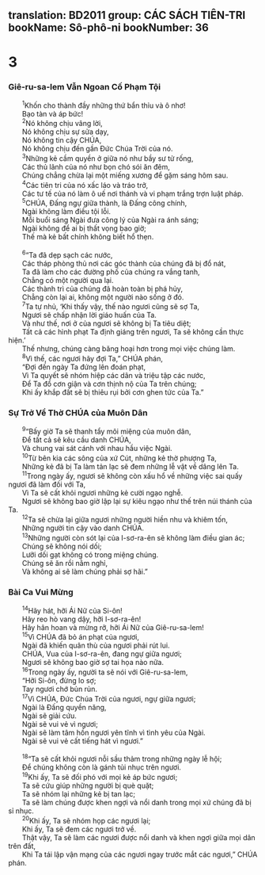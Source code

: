 translation: BD2011
group: CÁC SÁCH TIÊN-TRI
bookName: Sô-phô-ni 
bookNumber: 36
-------

<div class="title"><h1>3</h1><h3>Giê-ru-sa-lem Vẫn Ngoan Cố Phạm Tội</h3></div>
<span class="verse so_3_1">  <sup>1</sup>Khốn cho thành đầy những thứ bẩn thỉu và ô nhơ!<br/>  Bạo tàn và áp bức!<br/></span>
<span class="verse so_3_2">  <sup>2</sup>Nó không chịu vâng lời,<br/>  Nó không chịu sự sửa dạy,<br/>  Nó không tin cậy CHÚA,<br/>  Nó không chịu đến gần Ðức Chúa Trời của nó.<br/></span>
<span class="verse so_3_3">  <sup>3</sup>Những kẻ cầm quyền ở giữa nó như bầy sư tử rống,<br/>  Các thủ lãnh của nó như bọn chó sói ăn đêm,<br/>  Chúng chẳng chừa lại một miếng xương để gặm sáng hôm sau.<br/></span>
<span class="verse so_3_4">  <sup>4</sup>Các tiên tri của nó xấc láo và tráo trở,<br/>  Các tư tế của nó làm ô uế nơi thánh và vi phạm trắng trợn luật pháp.<br/></span>
<span class="verse so_3_5">  <sup>5</sup>CHÚA, Ðấng ngự giữa thành, là Ðấng công chính,<br/>  Ngài không làm điều tội lỗi.<br/>  Mỗi buổi sáng Ngài đưa công lý của Ngài ra ánh sáng;<br/>  Ngài không để ai bị thất vọng bao giờ;<br/>  Thế mà kẻ bất chính không biết hổ thẹn.<br/><br/></span>
<span class="verse so_3_6">  <sup>6</sup>“Ta đã dẹp sạch các nước,<br/>  Các tháp phòng thủ nơi các góc thành của chúng đã bị đổ nát,<br/>  Ta đã làm cho các đường phố của chúng ra vắng tanh,<br/>  Chẳng có một người qua lại.<br/>  Các thành trì của chúng đã hoàn toàn bị phá hủy,<br/>  Chẳng còn lại ai, không một người nào sống ở đó.<br/></span>
<span class="verse so_3_7">  <sup>7</sup>Ta tự nhủ, ‘Khi thấy vậy, thế nào ngươi cũng sẽ sợ Ta,<br/>  Ngươi sẽ chấp nhận lời giáo huấn của Ta.<br/>  Và như thế, nơi ở của ngươi sẽ không bị Ta tiêu diệt;<br/>  Tất cả các hình phạt Ta định giáng trên ngươi, Ta sẽ không cần thực hiện.’<br/>  Thế nhưng, chúng càng băng hoại hơn trong mọi việc chúng làm.<br/></span>
<span class="verse so_3_8">  <sup>8</sup>Vì thế, các ngươi hãy đợi Ta,” CHÚA phán,<br/>  “Ðợi đến ngày Ta đứng lên đoán phạt,<br/>  Vì Ta quyết sẽ nhóm hiệp các dân và triệu tập các nước,<br/>  Ðể Ta đổ cơn giận và cơn thịnh nộ của Ta trên chúng;<br/>  Khi ấy khắp đất sẽ bị thiêu rụi bởi cơn ghen tức của Ta.”<br/></span>
<div class="title"><h3>Sự Trở Về Thờ CHÚA của Muôn Dân</h3></div>
<span class="verse so_3_9">  <sup>9</sup>“Bấy giờ Ta sẽ thanh tẩy môi miệng của muôn dân,<br/>  Ðể tất cả sẽ kêu cầu danh CHÚA,<br/>  Và chung vai sát cánh với nhau hầu việc Ngài.<br/></span>
<span class="verse so_3_10">  <sup>10</sup>Từ bên kia các sông của xứ Cút, những kẻ thờ phượng Ta,<br/>  Những kẻ đã bị Ta làm tản lạc sẽ đem những lễ vật về dâng lên Ta.<br/></span>
<span class="verse so_3_11">  <sup>11</sup>Trong ngày ấy, ngươi sẽ không còn xấu hổ về những việc sai quấy ngươi đã làm đối với Ta,<br/>  Vì Ta sẽ cất khỏi ngươi những kẻ cười ngạo nghễ.<br/>  Ngươi sẽ không bao giờ lập lại sự kiêu ngạo như thế trên núi thánh của Ta.<br/></span>
<span class="verse so_3_12">  <sup>12</sup>Ta sẽ chừa lại giữa ngươi những người hiền nhu và khiêm tốn,<br/>  Những người tin cậy vào danh CHÚA.<br/></span>
<span class="verse so_3_13">  <sup>13</sup>Những người còn sót lại của I-sơ-ra-ên sẽ không làm điều gian ác;<br/>  Chúng sẽ không nói dối;<br/>  Lưỡi dối gạt không có trong miệng chúng.<br/>  Chúng sẽ ăn rồi nằm nghỉ,<br/>  Và không ai sẽ làm chúng phải sợ hãi.”<br/></span>
<div class="title"><h3>Bài Ca Vui Mừng</h3></div>
<span class="verse so_3_14">  <sup>14</sup>Hãy hát, hỡi Ái Nữ của Si-ôn!<br/>  Hãy reo hò vang dậy, hỡi I-sơ-ra-ên!<br/>  Hãy hân hoan và mừng rỡ, hỡi Ái Nữ của Giê-ru-sa-lem!<br/></span>
<span class="verse so_3_15">  <sup>15</sup>Vì CHÚA đã bỏ án phạt của ngươi,<br/>  Ngài đã khiến quân thù của ngươi phải rút lui.<br/>  CHÚA, Vua của I-sơ-ra-ên, đang ngự giữa ngươi;<br/>  Ngươi sẽ không bao giờ sợ tai họa nào nữa.<br/></span>
<span class="verse so_3_16">  <sup>16</sup>Trong ngày ấy, người ta sẽ nói với Giê-ru-sa-lem,<br/>  “Hỡi Si-ôn, đừng lo sợ;<br/>  Tay ngươi chớ bủn rủn.<br/></span>
<span class="verse so_3_17">  <sup>17</sup>Vì CHÚA, Ðức Chúa Trời của ngươi, ngự giữa ngươi;<br/>  Ngài là Ðấng quyền năng,<br/>  Ngài sẽ giải cứu.<br/>  Ngài sẽ vui vẻ vì ngươi;<br/>  Ngài sẽ làm tâm hồn ngươi yên tĩnh vì tình yêu của Ngài.<br/>  Ngài sẽ vui vẻ cất tiếng hát vì ngươi.”<br/><br/></span>
<span class="verse so_3_18">  <sup>18</sup>“Ta sẽ cất khỏi ngươi nỗi sầu thảm trong những ngày lễ hội; <br/>  Ðể chúng không còn là gánh tủi nhục trên ngươi.<br/></span>
<span class="verse so_3_19">  <sup>19</sup>Khi ấy, Ta sẽ đối phó với mọi kẻ áp bức ngươi;<br/>  Ta sẽ cứu giúp những người bị què quặt;<br/>  Ta sẽ nhóm lại những kẻ bị tan lạc;<br/>  Ta sẽ làm chúng được khen ngợi và nổi danh trong mọi xứ chúng đã bị sỉ nhục.<br/></span>
<span class="verse so_3_20">  <sup>20</sup>Khi ấy, Ta sẽ nhóm họp các ngươi lại;<br/>  Khi ấy, Ta sẽ đem các ngươi trở về.<br/>  Thật vậy, Ta sẽ làm các ngươi được nổi danh và khen ngợi giữa mọi dân trên đất,<br/>  Khi Ta tái lập vận mạng của các ngươi ngay trước mắt các ngươi,” CHÚA phán.<br/></span>
